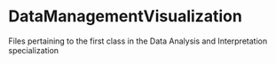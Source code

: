 # DataManagementVisualization
Files pertaining to the first class in the Data Analysis and Interpretation specialization
